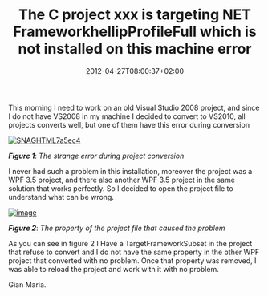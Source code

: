 ﻿---
title: "The C project xxx is targeting NET FrameworkhellipProfileFull which is not installed on this machine error"
description: ""
date: 2012-04-27T08:00:37+02:00
draft: false
tags: [Visual Studio]
categories: [NET framework]
---
This morning I need to work on an old Visual Studio 2008 project, and since I do not have VS2008 in my machine I decided to convert to VS2010, all projects converts well, but one of them have this error during conversion

[![SNAGHTML7a5ec4](https://www.codewrecks.com/blog/wp-content/uploads/2012/04/SNAGHTML7a5ec4_thumb.png "SNAGHTML7a5ec4")](https://www.codewrecks.com/blog/wp-content/uploads/2012/04/SNAGHTML7a5ec4.png)

 ***Figure 1***: *The strange error during project conversion*

I never had such a problem in this installation, moreover the project was a WPF 3.5 project, and there also another WPF 3.5 project in the same solution that works perfectly. So I decided to open the project file to understand what can be wrong.

[![image](https://www.codewrecks.com/blog/wp-content/uploads/2012/04/image_thumb3.png "image")](https://www.codewrecks.com/blog/wp-content/uploads/2012/04/image3.png)

 ***Figure 2***: *The property of the project file that caused the problem*

As you can see in figure 2 I Have a TargetFrameworkSubset in the project that refuse to convert and I do not have the same property in the other WPF project that converted with no problem. Once that property was removed, I was able to reload the project and work with it with no problem.

Gian Maria.
